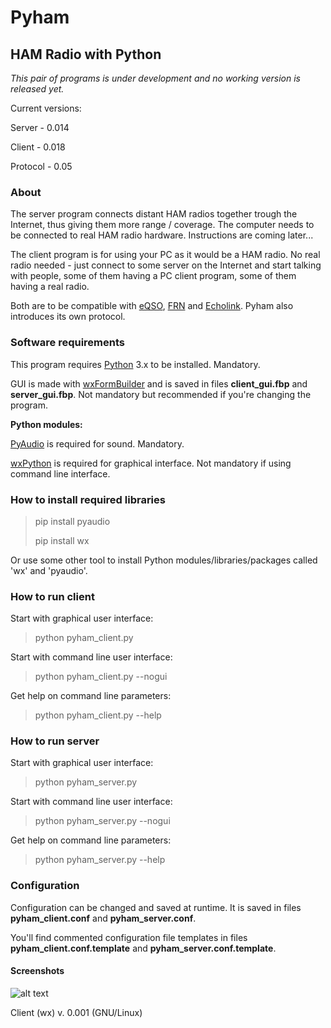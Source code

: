 

# Pyham
## HAM Radio with Python
*This pair of programs is under development and no working version is released yet.*

Current versions:

Server - 0.014

Client - 0.018

Protocol - 0.05

### About
The server program connects distant HAM radios together trough the Internet, thus giving them more range / coverage. The computer needs to be connected to real HAM radio hardware. Instructions are coming later...

The client program is for using your PC as it would be a HAM radio. No real radio needed - just connect to some server on the Internet and start talking with people, some of them having a PC client program, some of them having a real radio.

Both are to be compatible with [eQSO](https://en.wikipedia.org/wiki/Radio_over_IP#eQSO), [FRN](http://www.freeradionetwork.eu/) and [Echolink](http://www.echolink.org/). Pyham also introduces its own protocol.

### Software requirements
This program requires [Python](https://www.python.org/) 3.x to be installed. Mandatory.

GUI is made with [wxFormBuilder](https://github.com/wxFormBuilder/wxFormBuilder) and is saved in files **client_gui.fbp** and **server_gui.fbp**. Not mandatory but recommended if you're changing the program.

**Python modules:**

[PyAudio](https://pypi.org/project/PyAudio/) is required for sound. Mandatory.

[wxPython](https://pypi.org/project/wxPython/) is required for graphical interface. Not mandatory if using command line interface.

### How to install required libraries
> pip install pyaudio
>
> pip install wx

Or use some other tool to install Python modules/libraries/packages called 'wx' and 'pyaudio'.

### How to run client
Start with graphical user interface:

> python pyham_client.py

Start with command line user interface:

> python pyham_client.py --nogui

Get help on command line parameters:

> python pyham_client.py --help

### How to run server
Start with graphical user interface:

> python pyham_server.py

Start with command line user interface:

> python pyham_server.py --nogui

Get help on command line parameters:

> python pyham_server.py --help

### Configuration
Configuration can be changed and saved at runtime. It is saved in files **pyham_client.conf** and **pyham_server.conf**.

You'll find commented configuration file templates in files **pyham_client.conf.template** and **pyham_server.conf.template**. 

#### Screenshots

![alt text](http://titanix.net/~japek/pyham-client-0001.png)

Client (wx) v. 0.001 (GNU/Linux)
